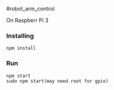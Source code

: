 #robot_arm_control

On Raspberr Pi 3 
### Installing
```
npm install
```

### Run
```
npm start
sudo npm start(may need root for gpio)
```
